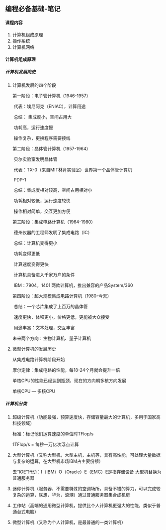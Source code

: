 ## 编程必备基础-笔记

####  课程内容

1. 计算机组成原理
2. 操作系统
3. 计算机网络

####  计算机组成原理

##### 计算机发展简史

1. 计算机发展的四个阶段

   第一阶段：电子管计算机（1946-1957）

   ​	代表：埃尼阿克（ENIAC），计算用途

   ​	总结： 集成度小，空间占用大

   ​				功耗高，运行速度慢

   ​				操作复杂，更换程序需要接线

   第二阶段：晶体管计算机（1957-1964）

   ​	贝尔实验室发明晶体管

   ​	代表：TX-0（来自MIT林肯实验室）世界第一个晶体管计算机

   ​				PDP-1

   ​	总结：集成度相对较高，空间占用相对小

   ​				功耗相对较低，运行速度较快

   ​				操作相对简单，交互更加方便

   第三阶段：集成电路计算机（1964-1980）

   ​	德州仪器的工程师发明了集成电路（IC）

   ​	总结：计算机变得更小

   ​				功耗变得更低

   ​				计算速度变得更快

   ​				计算机具备进入千家万户的条件

   ​	IBM：7904，1401 两款计算机，推出兼容的产品System/360

   第四阶段：超大规模集成电路计算机（1980-今天）

   ​	总结：一个芯片集成了上百万的晶体管

   ​				速度更快，体积更小，价格更低，更能被大众接受

   ​				用途丰富：文本处理，交互丰富

   未来两个方向：生物计算机、量子计算机

2. 微型计算机的发展历史

   从集成电路计算机阶段开始

   摩尔定律：集成电路的性能，每18-24个月就会提升一倍

   单核CPU的性能已经达到瓶颈，现在的方向朝多核方向发展

   单核CPU  —  多核CPU

##### 计算机分类

1. 超级计算机（功能最强，预算速度快，存储容量最大的计算机，多用于国家高科技领域）

   标准：标记他们运算速度的单位时TFlop/s

   1TFlop/s = 每秒一万亿次浮点计算

2. 大型计算机（又称大型机，大型主机，主机等，具有高性能，可处理大量数据与复杂的运算，在大型机市场IBM占主要份额）

   去“IOE”行动：I（IBM）O（Oracle）E（EMC）E是指存储设备 大型机替换为普通服务器

3. 迷你计算机（服务器，不需要特殊的空调场所，具备不错的算力，可以完成较复杂的运算，联想，华为，浪潮）通过普通服务器集合成机房

4. 工作站（高端的通用微型计算机，提供比个人计算机更强大的性能，类似于普通台式电脑）

5. 微型计算机（又称为个人计算机，是最普通的一类计算机）